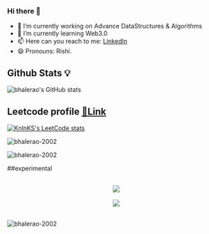 ### Hi there 👋



- 🔭 I’m currently working on Advance DataStructures & Algorithms 
- 🌱 I’m currently learning Web3.0
- 📫 Here can you reach to me: [LinkedIn](https://www.linkedin.com/in/rushikesh-bhalerao-4313a01b1/)
- 😄 Pronouns: Rishi.

## Github Stats 💡

![bhalerao's GitHub stats](https://github-readme-stats.vercel.app/api?username=bhalerao-2002&show_icons=true&theme=radical)




## Leetcode profile [🔗Link](link)

[![KnlnKS's LeetCode stats](https://leetcode-stats-six.vercel.app/?username=Leet_rushi02&theme=dark)]([https://github.com/KnlnKS/leetcode-stats](https://leetcode.com/Leet_rushi02/))


<p><img align="center" src="https://github-readme-stats.vercel.app/api/top-langs?username=bhalerao-2002&show_icons=true&locale=en&layout=compact" alt="bhalerao-2002" /></p>

<p><img align="center" src="https://github-readme-streak-stats.herokuapp.com/?user=bhalerao-2002&" alt="bhalerao-2002" /></p>


##experimental

<br>
<div align="center">
  <img src="https://github-readme-stats.vercel.app/api/top-langs/?username=bhalerao-2002&layout=compact">
</div>

<br>
<div align="center">
   <img src="https://github-readme-stats-sigma-five.vercel.app/api?username=bhalerao-2002&count_private=true&show_icons=true&theme=chartreuse-dark">
 
  
</div>
<br>

<p align="left"> <img src="https://komarev.com/ghpvc/?username=bhalerao-2002&label=Profile%20views&color=0e75b6&style=flat" alt="bhalerao-2002" />



